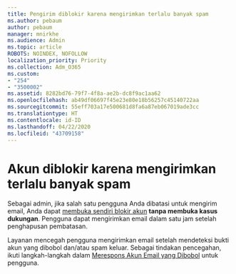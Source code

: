 ```yaml
---
title: Pengirim diblokir karena mengirimkan terlalu banyak spam
ms.author: pebaum
author: pebaum
manager: mnirkhe
ms.audience: Admin
ms.topic: article
ROBOTS: NOINDEX, NOFOLLOW
localization_priority: Priority
ms.collection: Adm_O365
ms.custom:
- "254"
- "3500002"
ms.assetid: 8282bd76-79f7-4f8a-ae2b-dc8f9ac1aa62
ms.openlocfilehash: ab49df06697f45e23e80e18b56257c45140722aa
ms.sourcegitcommit: 55eff703a17e500681d8fa6a87eb067019ade3cc
ms.translationtype: HT
ms.contentlocale: id-ID
ms.lasthandoff: 04/22/2020
ms.locfileid: "43709158"
---
```

# <a name="account-is-blocked-for-sending-too-much-spam"></a>Akun diblokir karena mengirimkan terlalu banyak spam

Sebagai admin, jika salah satu pengguna Anda dibatasi untuk mengirim email, Anda dapat [membuka sendiri blokir akun](https://protection.office.com/?hash=/restrictedusers) **tanpa membuka kasus dukungan**. Pengguna dapat mengirimkan email dalam satu jam setelah penghapusan pembatasan.

Layanan mencegah pengguna mengirimkan email setelah mendeteksi bukti akun yang dibobol dan/atau spam keluar. Sebagai tindakan pencegahan, ikuti langkah-langkah dalam [Merespons Akun Email yang Dibobol](https://docs.microsoft.com/office365/securitycompliance/responding-to-a-compromised-email-account) untuk pengguna.
